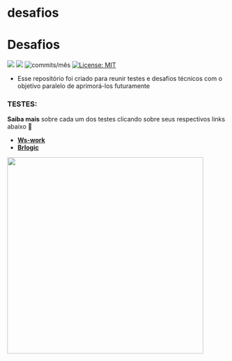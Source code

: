 # desafios

# Desafios

<img src="https://img.shields.io/github/languages/count/dev-araujo/desafios?style=flat-square"/> <img src="https://img.shields.io/github/last-commit/dev-araujo/desafios?style=flat-square"/> <img alt="commits/mês" src="https://img.shields.io/github/commit-activity/m/dev-araujo/desafios?style=flat-square"/> [![License: MIT](https://img.shields.io/badge/License-MIT-yellow.svg)](https://opensource.org/licenses/MIT)

- Esse repositório foi criado para reunir testes e desafios técnicos com o objetivo paralelo de aprimorá-los futuramente


### TESTES:

**Saiba mais** sobre cada um dos testes clicando sobre seus respectivos links abaixo 🔽

- [**Ws-work**](https://github.com/dev-araujo/desafios/tree/main/ws-work)
- [**Brlogic**](https://github.com/dev-araujo/desafios/tree/main/brlogic)



<img src="https://64.media.tumblr.com/24533324931cf4844c21bb45025f1a6d/9a1df04281350b47-b9/s500x750/8cf3c7b15a05b275734c8c11ad909eaebe761d77.gifv" width="450" />
